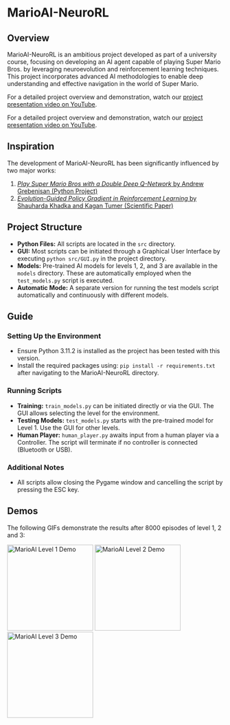 # MarioAI-NeuroRL

## Overview
MarioAI-NeuroRL is an ambitious project developed as part of a university course, focusing on developing an AI agent capable of playing Super Mario Bros. by leveraging neuroevolution and reinforcement learning techniques. This project incorporates advanced AI methodologies to enable deep understanding and effective navigation in the world of Super Mario.

For a detailed project overview and demonstration, watch our [project presentation video on YouTube](https://www.youtube.com/watch?v=hk08gDa8JaM&t=80s).

For a detailed project overview and demonstration, watch our [project presentation video on YouTube](https://www.youtube.com/watch?v=hk08gDa8JaM&t=80s).
## Inspiration
The development of MarioAI-NeuroRL has been significantly influenced by two major works:
1. [_Play Super Mario Bros with a Double Deep Q-Network_ by Andrew Grebenisan (Python Project)](https://blog.paperspace.com/building-double-deep-q-network-super-mario-bros/)
2. [_Evolution-Guided Policy Gradient in Reinforcement Learning_ by Shauharda Khadka and Kagan Tumer (Scientific Paper)](https://arxiv.org/abs/1805.07917)

## Project Structure
- **Python Files:** All scripts are located in the `src` directory.
- **GUI:** Most scripts can be initiated through a Graphical User Interface by executing `python src/GUI.py` in the project directory.
- **Models:** Pre-trained AI models for levels 1, 2, and 3 are available in the `models` directory. These are automatically employed when the `test_models.py` script is executed.
- **Automatic Mode:** A separate version for running the test models script automatically and continuously with different models.

## Guide
### Setting Up the Environment
- Ensure Python 3.11.2 is installed as the project has been tested with this version.
- Install the required packages using: `pip install -r requirements.txt` after navigating to the MarioAI-NeuroRL directory.

### Running Scripts
- **Training:** `train_models.py` can be initiated directly or via the GUI. The GUI allows selecting the level for the environment.
- **Testing Models:** `test_models.py` starts with the pre-trained model for Level 1. Use the GUI for other levels.
- **Human Player:** `human_player.py` awaits input from a human player via a Controller. The script will terminate if no controller is connected (Bluetooth or USB).

### Additional Notes
- All scripts allow closing the Pygame window and cancelling the script by pressing the ESC key.

## Demos
The following GIFs demonstrate the results after 8000 episodes of level 1, 2 and 3:

<p float="left">
  <img src="data/marioai-level1.gif" width="200" alt="MarioAI Level 1 Demo" />
  <img src="data/marioai-level2.gif" width="200" alt="MarioAI Level 2 Demo" />
  <img src="data/marioai-level3.gif" width="200" alt="MarioAI Level 3 Demo" />
</p>
